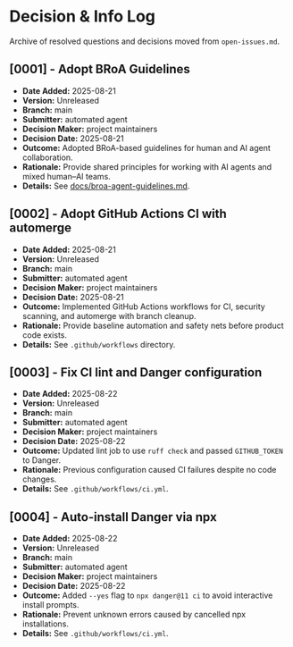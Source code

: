# Decision & Info Log

Archive of resolved questions and decisions moved from `open-issues.md`.

<!--
Template:
## [ID] - Title
- **Date Added:** YYYY-MM-DD
- **Version:** vX.Y.Z
- **Branch:** https://example.com/branch
- **Submitter:** name
- **Decision Maker:** name
- **Decision Date:** YYYY-MM-DD
- **Outcome:** what was decided
- **Rationale:** why
- **Details:** links to commits/PRs/docs
-->
## [0001] - Adopt BRoA Guidelines
- **Date Added:** 2025-08-21
- **Version:** Unreleased
- **Branch:** main
- **Submitter:** automated agent
- **Decision Maker:** project maintainers
- **Decision Date:** 2025-08-21
- **Outcome:** Adopted BRoA-based guidelines for human and AI agent collaboration.
- **Rationale:** Provide shared principles for working with AI agents and mixed human–AI teams.
- **Details:** See [docs/broa-agent-guidelines.md](broa-agent-guidelines.md).
## [0002] - Adopt GitHub Actions CI with automerge
- **Date Added:** 2025-08-21
- **Version:** Unreleased
- **Branch:** main
- **Submitter:** automated agent
- **Decision Maker:** project maintainers
- **Decision Date:** 2025-08-21
- **Outcome:** Implemented GitHub Actions workflows for CI, security scanning, and automerge with branch cleanup.
- **Rationale:** Provide baseline automation and safety nets before product code exists.
- **Details:** See `.github/workflows` directory.
## [0003] - Fix CI lint and Danger configuration
- **Date Added:** 2025-08-22
- **Version:** Unreleased
- **Branch:** main
- **Submitter:** automated agent
- **Decision Maker:** project maintainers
- **Decision Date:** 2025-08-22
- **Outcome:** Updated lint job to use `ruff check` and passed `GITHUB_TOKEN` to Danger.
- **Rationale:** Previous configuration caused CI failures despite no code changes.
- **Details:** See `.github/workflows/ci.yml`.
## [0004] - Auto-install Danger via npx
- **Date Added:** 2025-08-22
- **Version:** Unreleased
- **Branch:** main
- **Submitter:** automated agent
- **Decision Maker:** project maintainers
- **Decision Date:** 2025-08-22
- **Outcome:** Added `--yes` flag to `npx danger@11 ci` to avoid interactive install prompts.
- **Rationale:** Prevent unknown errors caused by cancelled npx installations.
- **Details:** See `.github/workflows/ci.yml`.
